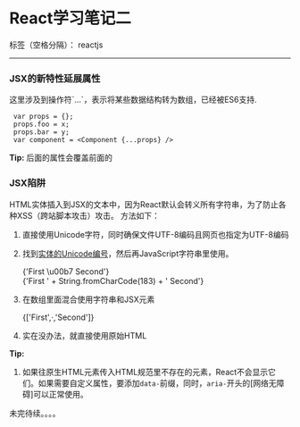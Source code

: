 ﻿# React学习笔记二

标签（空格分隔）： reactjs

---

<h3>JSX的新特性延展属性</h3>
这里涉及到操作符`...`，表示将某些数据结构转为数组，已经被ES6支持.

     var props = {};
     props.foo = x;
     props.bar = y;
     var component = <Component {...props} />
     
 **Tip:**  后面的属性会覆盖前面的
 <h3>JSX陷阱</h3>
 
 HTML实体插入到JSX的文本中，因为React默认会转义所有字符串，为了防止各种XSS（跨站脚本攻击）攻击。
 方法如下：
 1. 直接使用Unicode字符，同时确保文件UTF-8编码且网页也指定为UTF-8编码
 2. 找到[实体的Unicode编号][1]，然后再JavaScript字符串里使用。
 
    <div>{'First \u00b7 Second'}</div>
    <div>{'First ' + String.fromCharCode(183) + ' Second'}</div>
3. 在数组里面混合使用字符串和JSX元素
    
    <div>{['First',<span>&middot;</span>,'Second']}</div>
4. 实在没办法，就直接使用原始HTML
   
     <div dangerouslySetInnerHTML={{__html:'First &middot; Second'}} />

[1]: http://www.fileformat.info/info/unicode/char/b7/index.htm
  
  **Tip:**  
  1. 如果往原生HTML元素传入HTML规范里不存在的元素，React不会显示它们。如果需要自定义属性，要添加`data-`前缀，同时，`aria-`开头的[网络无障碍]可以正常使用。

未完待续。。。。
